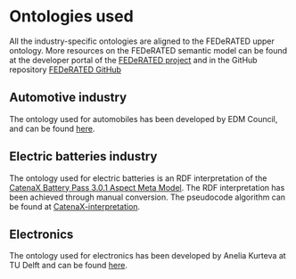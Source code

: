 # Ontologies used

All the industry-specific ontologies are aligned to the FEDeRATED upper ontology. More resources on the FEDeRATED semantic model can be found at the developer portal of the [FEDeRATED project](https://federatedplatforms.eu/index.php/products/developer-portal/documentation) and in the GitHub repository [FEDeRATED GitHub](https://github.com/Federated-BDI/FEDeRATED-Semantic-Model)
## Automotive industry
The ontology used for automobiles has been developed by EDM Council, and can be found [here](https://github.com/edmcouncil/auto/tree/master).
## Electric batteries industry
The ontology used for electric batteries is an RDF interpretation of the [CatenaX Battery Pass 3.0.1 Aspect Meta Model](https://github.com/eclipse-tractusx/sldt-semantic-models/tree/main/io.catenax.battery.battery_pass/3.0.1). The RDF interpretation has been achieved through manual conversion. The pseudocode algorithm can be found at [CatenaX-interpretation](https://github.com/Datapipe-demonstrator/semantic-interoperability/tree/main/CatenaX%20ontology%20and%20alignment).
## Electronics
The ontology used for electronics has been developed by Anelia Kurteva at TU Delft and can be found [here](https://github.com/RePlanIT/Ontology).

